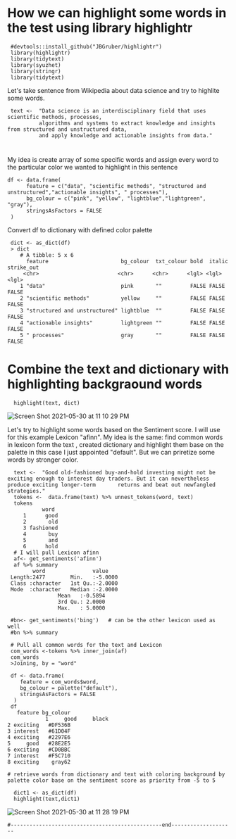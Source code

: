 # How we can highlight some words in the test using library highlightr
 
     #devtools::install_github("JBGruber/highlightr")
     library(highlightr)
     library(tidytext)
     library(syuzhet)
     library(stringr)
     library(tidytext)
Let's take sentence from Wikipedia about data science and try to highlite some words.

     text <-  "Data science is an interdisciplinary field that uses scientific methods, processes, 
              algorithms and systems to extract knowledge and insights from structured and unstructured data,
              and apply knowledge and actionable insights from data."
# 
My idea is create array of some specific words and assign every word to the particular color we wanted to highlight in this sentence
    
    df <- data.frame(
          feature = c("data", "scientific methods", "structured and unstructured","actionable insights", " processes"),
          bg_colour = c("pink", "yellow", "lightblue","lightgreen", "gray"),
          stringsAsFactors = FALSE
     ) 
 Convert df to dictionary with defined color palette
 
     dict <- as_dict(df)
     > dict
        # A tibble: 5 x 6
          feature                       bg_colour  txt_colour bold  italic strike_out
         <chr>                         <chr>      <chr>      <lgl> <lgl>  <lgl>     
        1 "data"                        pink       ""         FALSE FALSE  FALSE     
        2 "scientific methods"          yellow     ""         FALSE FALSE  FALSE     
        3 "structured and unstructured" lightblue  ""         FALSE FALSE  FALSE     
        4 "actionable insights"         lightgreen ""         FALSE FALSE  FALSE     
        5 " processes"                  gray       ""         FALSE FALSE  FALSE     

# Combine the text and dictionary with highlighting backgraound words
      highlight(text, dict)
![Screen Shot 2021-05-30 at 11 10 29 PM](https://user-images.githubusercontent.com/16123495/120147971-5f212a00-c19c-11eb-83eb-2a05085bb804.png)

 Let's try to highlight some words based on the Sentiment score. I will use for this example Lexicon "afinn". My idea is the same: find common words in lexicon form the text , created dictionary and highlight them base on the palette in this case I just appointed "default". But we can priretize some words by stronger color.
 
      text <-  "Good old-fashioned buy-and-hold investing might not be exciting enough to interest day traders. But it can nevertheless produce exciting longer-term       returns and beat out newfangled strategies."
      tokens <-  data.frame(text) %>% unnest_tokens(word, text)
      tokens
               word
         1      good
         2       old
         3 fashioned
         4       buy
         5       and
         6      hold
      # I will pull Lexicon afinn   
      af<- get_sentiments('afinn')
      af %>% summary
            word               value        
     Length:2477        Min.   :-5.0000  
     Class :character   1st Qu.:-2.0000  
     Mode  :character   Median :-2.0000  
                    Mean   :-0.5894  
                    3rd Qu.: 2.0000  
                    Max.   : 5.0000  

     #bn<- get_sentiments('bing')   # can be the other lexicon used as well
     #bn %>% summary
     
     # Pull all common words for the text and Lexicon
     com_words <-tokens %>% inner_join(af)
     com_words
     >Joining, by = "word"
     
     df <- data.frame(
        feature = com_words$word,
        bg_colour = palette("default"),
        stringsAsFactors = FALSE
      )
     df
       feature bg_colour
				1     good     black
    2 exciting   #DF536B
    3 interest   #61D04F
    4 exciting   #2297E6
    5     good   #28E2E5
    6 exciting   #CD0BBC
    7 interest   #F5C710
    8 exciting    gray62
    
    # retrieve words from dictionary and text with coloring background by palette color base on the sentiment score as priority from -5 to 5

      dict1 <- as_dict(df)
      highlight(text,dict1)

![Screen Shot 2021-05-30 at 11 28 19 PM](https://user-images.githubusercontent.com/16123495/120149579-c809a180-c19e-11eb-984f-6730541b96de.png)


    #------------------------------------------------end--------------------
